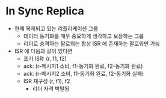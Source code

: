 # In Sync Replica

- 현재 복제되고 있는 리플리케이션 그룹
    - 데이터 동기화를 매우 중요하게 생각하고 보장하는 그룹
    - 리더로 승격하는 팔로워는 항상 ISR 에 존재하는 팔로워만 가능
- ISR 에 다음과 같이 있다면
    - 초기 ISR: (r, f1, f2)
    - ack: (r-메시지1 소비, f1-동기화 완료, f2-동기화 완료)
    - ack: (r-메시지2 소비, f1-동기화 완료, f2-동기화 실패)
    - ISR 재구성 (r, f1), f2
        - 리더 자격 박탈됨
